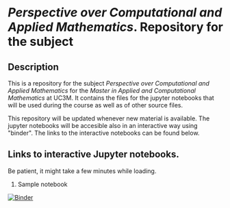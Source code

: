 # _Perspective over Computational and Applied Mathematics_. Repository for the subject

## Description 

This is a repository for the subject _Perspective over Computational and Applied Mathematics_ for the _Master in Applied and Computational Mathematics_ at UC3M. It contains the files for the jupyter notebooks that will be used during the course as well as of other source files.

This repository will be updated whenever new material is available. The jupyter notebooks will be accesible also in an interactive way using "binder". The links to the interactive notebooks can be found below.

## Links to interactive Jupyter notebooks.

Be patient, it might take a few minutes while loading.

1. Sample notebook

[![Binder](https://mybinder.org/badge_logo.svg)](https://mybinder.org/v2/gh/jmppardo/Perspectivas/HEAD?filepath=Sample_notebook.ipynb)
